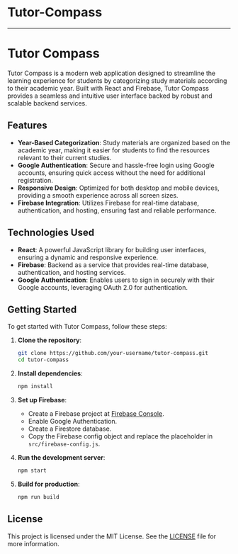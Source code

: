# Tutor-Compass




---

# Tutor Compass

Tutor Compass is a modern web application designed to streamline the learning experience for students by categorizing study materials according to their academic year. Built with React and Firebase, Tutor Compass provides a seamless and intuitive user interface backed by robust and scalable backend services.

## Features

- **Year-Based Categorization**: Study materials are organized based on the academic year, making it easier for students to find the resources relevant to their current studies.
- **Google Authentication**: Secure and hassle-free login using Google accounts, ensuring quick access without the need for additional registration.
- **Responsive Design**: Optimized for both desktop and mobile devices, providing a smooth experience across all screen sizes.
- **Firebase Integration**: Utilizes Firebase for real-time database, authentication, and hosting, ensuring fast and reliable performance.

## Technologies Used

- **React**: A powerful JavaScript library for building user interfaces, ensuring a dynamic and responsive experience.
- **Firebase**: Backend as a service that provides real-time database, authentication, and hosting services.
- **Google Authentication**: Enables users to sign in securely with their Google accounts, leveraging OAuth 2.0 for authentication.

## Getting Started

To get started with Tutor Compass, follow these steps:

1. **Clone the repository**:
   ```bash
   git clone https://github.com/your-username/tutor-compass.git
   cd tutor-compass
   ```

2. **Install dependencies**:
   ```bash
   npm install
   ```

3. **Set up Firebase**:
   - Create a Firebase project at [Firebase Console](https://console.firebase.google.com/).
   - Enable Google Authentication.
   - Create a Firestore database.
   - Copy the Firebase config object and replace the placeholder in `src/firebase-config.js`.

4. **Run the development server**:
   ```bash
   npm start
   ```

5. **Build for production**:
   ```bash
   npm run build
   ```


## License

This project is licensed under the MIT License. See the [LICENSE](LICENSE) file for more information.

